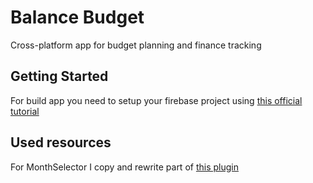 # Balance Budget

Cross-platform app for budget planning and finance tracking

## Getting Started

For build app you need to setup your firebase project using [this official tutorial](https://firebase.google.com/docs/flutter/setup)

## Used resources

For MonthSelector I copy and rewrite part of [this plugin](https://github.com/ALAlliancetek/flutter_timeline_calendar) 
